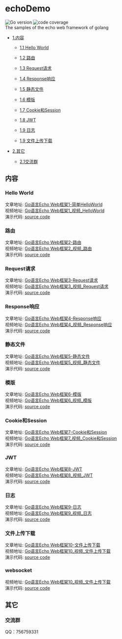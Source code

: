 # echoDemo
![Go version](https://img.shields.io/badge/Go-1.14.2-green) ![code coverage](https://img.shields.io/badge/coverage-30-green)  
The samples  of the echo web framework of golang

* [1.内容](#内容)

  * [1.1 Hello World](#Hello-World)

  * [1.2 路由](#路由)

  * [1.3 Request请求](#Request请求)

  * [1.4 Response响应](#Response响应)

  * [1.5 静态文件](#静态文件)

  * [1.6 模版](#模版)

  * [1.7 Cookie和Session](#Cookie和Session)

  * [1.8 JWT](#JWT)

  * [1.9 日志](#日志)

  * [1.9 文件上传下载](#文件上传下载)

* [2.其它](#其它)

  * [2.1交流群](#交流群)

## 内容

### Hello World
文章地址: [Go语言Echo Web框架1-简单HelloWorld](https://www.toutiao.com/i6868211566471610894/)  
视频地址: [Go语言Echo Web框架1_视频_HelloWorld](https://www.ixigua.com/6871198500143497740/)  
演示代码: [source code](https://github.com/jianjunjie/echoDemo/blob/master/chapter1/main.go)  

### 路由
文章地址: [Go语言Echo Web框架2-路由](https://www.toutiao.com/i6868618125508608516/)  
视频地址: [Go语言Echo Web框架2_视频_路由](https://www.ixigua.com/6871599589351227918/)  
演示代码: [source code](https://github.com/jianjunjie/echoDemo/blob/master/chapter2/main.go)  

### Request请求
文章地址: [Go语言Echo Web框架3-Request请求](https://www.toutiao.com/i6869244869051679236/)  
视频地址: [Go语言Echo Web框架3_视频_Request请求](https://www.ixigua.com/6872702285466567175/)  
演示代码: [source code](https://github.com/jianjunjie/echoDemo/blob/master/chapter3/main.go)  

### Response响应
文章地址: [Go语言Echo Web框架4-Response响应](https://www.toutiao.com/i6869275432873624076/)  
视频地址: [Go语言Echo Web框架4_视频_Response响应](https://www.ixigua.com/6873433638671745539/)  
演示代码: [source code](https://github.com/jianjunjie/echoDemo/blob/master/chapter4/main.go)  

### 静态文件
文章地址: [Go语言Echo Web框架5-静态文件](https://www.toutiao.com/i6869335824610099716/)  
视频地址: [Go语言Echo Web框架5_视频_静态文件](https://www.ixigua.com/6874206431927763459/)  
演示代码: [source code](https://github.com/jianjunjie/echoDemo/blob/master/chapter5/main.go)  

### 模版
文章地址: [Go语言Echo Web框架6-模版](https://www.toutiao.com/i6869337165231292940/)  
视频地址: [Go语言Echo Web框架6_视频_模版](https://www.ixigua.com/6874939210755899907/)  
演示代码: [source code](https://github.com/jianjunjie/echoDemo/blob/master/chapter6/main.go)  

### Cookie和Session
文章地址: [Go语言Echo Web框架7-Cookie和Session](https://www.toutiao.com/i6869925172644676108/)  
视频地址: [Go语言Echo Web框架7_视频_Cookie和Session](https://www.ixigua.com/6875320038975341067/)  
演示代码: [source code](https://github.com/jianjunjie/echoDemo/blob/master/chapter7/main.go)  

### JWT
文章地址: [Go语言Echo Web框架8-JWT](https://www.toutiao.com/i6870850683575206412/)  
视频地址: [Go语言Echo Web框架8_视频_JWT](https://www.ixigua.com/6875690462376788488/)  
演示代码: [source code](https://github.com/jianjunjie/echoDemo/blob/master/chapter8/main.go)  

### 日志
文章地址: [Go语言Echo Web框架9-日志](https://www.toutiao.com/i6871146400743162376/)  
视频地址: [Go语言Echo Web框架9_视频_日志](https://www.ixigua.com/6876773138923782669/)  
演示代码: [source code](https://github.com/jianjunjie/echoDemo/blob/master/chapter9/main.go)  

### 文件上传下载
文章地址: [Go语言Echo Web框架10-文件上传下载](https://www.toutiao.com/i6872531112569242120/)  
视频地址: [Go语言Echo Web框架10_视频_文件上传下载](https://www.ixigua.com/6877915460415783427/)  
演示代码: [source code](https://github.com/jianjunjie/echoDemo/blob/master/chapter10/main.go) 

### websocket
视频地址: [Go语言Echo Web框架10_视频_文件上传下载](https://www.ixigua.com/6878283550127292931/)  
演示代码: [source code](https://github.com/jianjunjie/echoDemo/blob/master/chapter11/main.go) 

## 其它
### 交流群
QQ：756759331  

